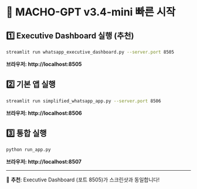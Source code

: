 # 🚀 MACHO-GPT v3.4-mini 빠른 시작

## 1️⃣ Executive Dashboard 실행 (추천)
```bash
streamlit run whatsapp_executive_dashboard.py --server.port 8505
```
**브라우저: http://localhost:8505**

## 2️⃣ 기본 앱 실행
```bash
streamlit run simplified_whatsapp_app.py --server.port 8506
```
**브라우저: http://localhost:8506**

## 3️⃣ 통합 실행
```bash
python run_app.py
```
**브라우저: http://localhost:8507**

---

🎯 **추천**: Executive Dashboard (포트 8505)가 스크린샷과 동일합니다! 